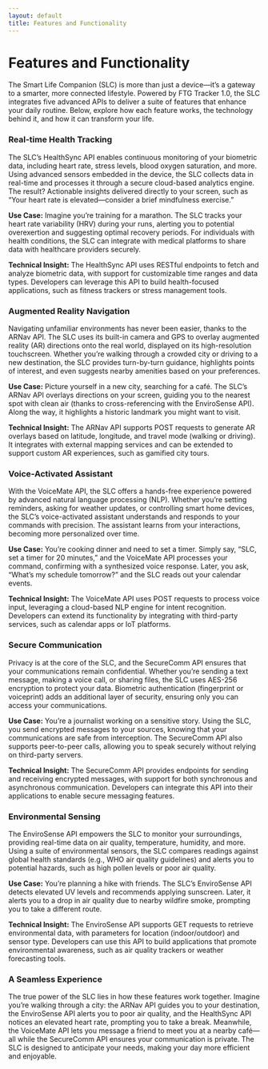 ```yaml
---
layout: default
title: Features and Functionality
---
```

# Features and Functionality

The Smart Life Companion (SLC) is more than just a device—it’s a gateway to a smarter, more connected lifestyle. Powered by FTG Tracker 1.0, the SLC integrates five advanced APIs to deliver a suite of features that enhance your daily routine. Below, explore how each feature works, the technology behind it, and how it can transform your life.

<div class="feature-card">
    <h3>Real-time Health Tracking</h3>
    <p>The SLC’s HealthSync API enables continuous monitoring of your biometric data, including heart rate, stress levels, blood oxygen saturation, and more. Using advanced sensors embedded in the device, the SLC collects data in real-time and processes it through a secure cloud-based analytics engine. The result? Actionable insights delivered directly to your screen, such as “Your heart rate is elevated—consider a brief mindfulness exercise.”</p>
    <p><strong>Use Case:</strong> Imagine you’re training for a marathon. The SLC tracks your heart rate variability (HRV) during your runs, alerting you to potential overexertion and suggesting optimal recovery periods. For individuals with health conditions, the SLC can integrate with medical platforms to share data with healthcare providers securely.</p>
    <p><strong>Technical Insight:</strong> The HealthSync API uses RESTful endpoints to fetch and analyze biometric data, with support for customizable time ranges and data types. Developers can leverage this API to build health-focused applications, such as fitness trackers or stress management tools.</p>
</div>

<div class="feature-card">
    <h3>Augmented Reality Navigation</h3>
    <p>Navigating unfamiliar environments has never been easier, thanks to the ARNav API. The SLC uses its built-in camera and GPS to overlay augmented reality (AR) directions onto the real world, displayed on its high-resolution touchscreen. Whether you’re walking through a crowded city or driving to a new destination, the SLC provides turn-by-turn guidance, highlights points of interest, and even suggests nearby amenities based on your preferences.</p>
    <p><strong>Use Case:</strong> Picture yourself in a new city, searching for a café. The SLC’s ARNav API overlays directions on your screen, guiding you to the nearest spot with clean air (thanks to cross-referencing with the EnviroSense API). Along the way, it highlights a historic landmark you might want to visit.</p>
    <p><strong>Technical Insight:</strong> The ARNav API supports POST requests to generate AR overlays based on latitude, longitude, and travel mode (walking or driving). It integrates with external mapping services and can be extended to support custom AR experiences, such as gamified city tours.</p>
</div>

<div class="feature-card">
    <h3>Voice-Activated Assistant</h3>
    <p>With the VoiceMate API, the SLC offers a hands-free experience powered by advanced natural language processing (NLP). Whether you’re setting reminders, asking for weather updates, or controlling smart home devices, the SLC’s voice-activated assistant understands and responds to your commands with precision. The assistant learns from your interactions, becoming more personalized over time.</p>
    <p><strong>Use Case:</strong> You’re cooking dinner and need to set a timer. Simply say, “SLC, set a timer for 20 minutes,” and the VoiceMate API processes your command, confirming with a synthesized voice response. Later, you ask, “What’s my schedule tomorrow?” and the SLC reads out your calendar events.</p>
    <p><strong>Technical Insight:</strong> The VoiceMate API uses POST requests to process voice input, leveraging a cloud-based NLP engine for intent recognition. Developers can extend its functionality by integrating with third-party services, such as calendar apps or IoT platforms.</p>
</div>

<div class="feature-card">
    <h3>Secure Communication</h3>
    <p>Privacy is at the core of the SLC, and the SecureComm API ensures that your communications remain confidential. Whether you’re sending a text message, making a voice call, or sharing files, the SLC uses AES-256 encryption to protect your data. Biometric authentication (fingerprint or voiceprint) adds an additional layer of security, ensuring only you can access your communications.</p>
    <p><strong>Use Case:</strong> You’re a journalist working on a sensitive story. Using the SLC, you send encrypted messages to your sources, knowing that your communications are safe from interception. The SecureComm API also supports peer-to-peer calls, allowing you to speak securely without relying on third-party servers.</p>
    <p><strong>Technical Insight:</strong> The SecureComm API provides endpoints for sending and receiving encrypted messages, with support for both synchronous and asynchronous communication. Developers can integrate this API into their applications to enable secure messaging features.</p>
</div>

<div class="feature-card">
    <h3>Environmental Sensing</h3>
    <p>The EnviroSense API empowers the SLC to monitor your surroundings, providing real-time data on air quality, temperature, humidity, and more. Using a suite of environmental sensors, the SLC compares readings against global health standards (e.g., WHO air quality guidelines) and alerts you to potential hazards, such as high pollen levels or poor air quality.</p>
    <p><strong>Use Case:</strong> You’re planning a hike with friends. The SLC’s EnviroSense API detects elevated UV levels and recommends applying sunscreen. Later, it alerts you to a drop in air quality due to nearby wildfire smoke, prompting you to take a different route.</p>
    <p><strong>Technical Insight:</strong> The EnviroSense API supports GET requests to retrieve environmental data, with parameters for location (indoor/outdoor) and sensor type. Developers can use this API to build applications that promote environmental awareness, such as air quality trackers or weather forecasting tools.</p>
</div>

### A Seamless Experience
The true power of the SLC lies in how these features work together. Imagine you’re walking through a city: the ARNav API guides you to your destination, the EnviroSense API alerts you to poor air quality, and the HealthSync API notices an elevated heart rate, prompting you to take a break. Meanwhile, the VoiceMate API lets you message a friend to meet you at a nearby café—all while the SecureComm API ensures your communication is private. The SLC is designed to anticipate your needs, making your day more efficient and enjoyable.
